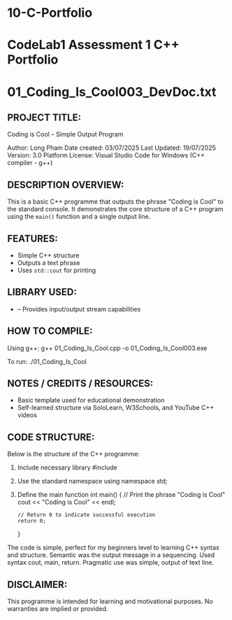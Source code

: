 # 10-C-Portfolio
CodeLab1 Assessment 1 C++ Portfolio
=============================
01_Coding_Is_Cool003_DevDoc.txt
=============================

PROJECT TITLE:
--------------
Coding is Cool – Simple Output Program

Author: Long Pham
Date created: 03/07/2025
Last Updated: 19/07/2025
Version: 3.0
Platform License: Visual Studio Code for Windows (C++ compiler - g++)

DESCRIPTION OVERVIEW:
---------------------
This is a basic C++ programme that outputs the phrase "Coding is Cool" to the standard console. 
It demonstrates the core structure of a C++ program using the `main()` function and a single output line.

FEATURES:
---------
- Simple C++ structure
- Outputs a text phrase
- Uses `std::cout` for printing

LIBRARY USED:
-------------
- <iostream> – Provides input/output stream capabilities

HOW TO COMPILE:
---------------
Using g++:
    g++ 01_Coding_Is_Cool.cpp -o 01_Coding_Is_Cool003.exe

To run:
    ./01_Coding_Is_Cool

NOTES / CREDITS / RESOURCES:
----------------------------
- Basic template used for educational demonstration
- Self-learned structure via SoloLearn, W3Schools, and YouTube C++ videos

CODE STRUCTURE:
---------------
Below is the structure of the C++ programme:

1. Include necessary library
   #include <iostream>

2. Use the standard namespace
   using namespace std;

3. Define the main function
   int main() {
       // Print the phrase "Coding is Cool"
       cout << "Coding is Cool" << endl;

       // Return 0 to indicate successful execution
       return 0;
   }

The code is simple, perfect for my beginners level to learning C++ syntax and structure. 
Semantic was the output message in a sequencing.  Used syntax cout, main, return.  Pragmatic use was
simple, output of  text line.


DISCLAIMER:
-----------
This programme is intended for learning and motivational purposes.
No warranties are implied or provided.
